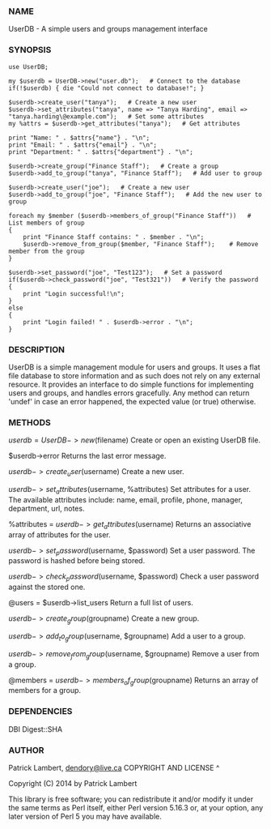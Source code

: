 ### NAME

UserDB - A simple users and groups management interface

### SYNOPSIS

    use UserDB;
      
    my $userdb = UserDB->new("user.db");   # Connect to the database
    if(!$userdb) { die "Could not connect to database!"; }
    
    $userdb->create_user("tanya");   # Create a new user
    $userdb->set_attributes("tanya", name => "Tanya Harding", email => "tanya.harding\@example.com");   # Set some attributes
    my %attrs = $userdb->get_attributes("tanya");   # Get attributes
    
    print "Name: " . $attrs{"name"} . "\n";
    print "Email: " . $attrs{"email"} . "\n";
    print "Department: " . $attrs{"department"} . "\n";
  
    $userdb->create_group("Finance Staff");   # Create a group
    $userdb->add_to_group("tanya", "Finance Staff");   # Add user to group
  
    $userdb->create_user("joe");   # Create a new user
    $userdb->add_to_group("joe", "Finance Staff");   # Add the new user to group
    
    foreach my $member ($userdb->members_of_group("Finance Staff"))   # List members of group
    {
        print "Finance Staff contains: " . $member . "\n";
        $userdb->remove_from_group($member, "Finance Staff");    # Remove member from the group
    }
    
    $userdb->set_password("joe", "Test123");   # Set a password
    if($userdb->check_password("joe", "Test321"))   # Verify the password
    {
        print "Login successful!\n"; 
    }
    else 
    {
        print "Login failed! " . $userdb->error . "\n"; 
    }

### DESCRIPTION

UserDB is a simple management module for users and groups. It uses a flat file database to store information and as such does not rely on any external resource. It provides an interface to do simple functions for implementing users and groups, and handles errors gracefully. Any method can return 'undef' in case an error happened, the expected value (or true) otherwise.

### METHODS

$userdb = UserDB->new($filename)
Create or open an existing UserDB file.

$userdb->error
Returns the last error message.

$userdb->create_user($username)
Create a new user.

$userdb->set_attributes($username, %attributes)
Set attributes for a user. The available attributes include: name, email, profile, phone, manager, department, url, notes.

%attributes = $userdb->get_attributes($username)
Returns an associative array of attributes for the user.

$userdb->set_password($username, $password)
Set a user password. The password is hashed before being stored.

$userdb->check_password($username, $password)
Check a user password against the stored one.

@users = $userdb->list_users
Return a full list of users.

$userdb->create_group($groupname)
Create a new group.

$userdb->add_to_group($username, $groupname)
Add a user to a group.

$userdb->remove_from_group($username, $groupname)
Remove a user from a group.

@members = $userdb->members_of_group($groupname)
Returns an array of members for a group.

### DEPENDENCIES

DBI
Digest::SHA

### AUTHOR

Patrick Lambert, <dendory@live.ca>
COPYRIGHT AND LICENSE ^

Copyright (C) 2014 by Patrick Lambert

This library is free software; you can redistribute it and/or modify it under the same terms as Perl itself, either Perl version 5.16.3 or, at your option, any later version of Perl 5 you may have available.
